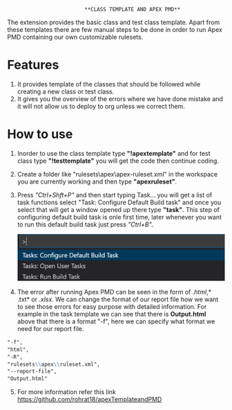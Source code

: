                              **CLASS TEMPLATE AND APEX PMD**

The extension provides the basic class and test class template. Apart from these templates there are few manual steps to be done in order to run Apex PMD containing our own customizable rulesets.

# Features
1. It provides template of the classes that should be followed while creating a new class or test class.
2. It gives you the overview of the errors where we have done mistake and it will not allow us to deploy to org unless we correct them.
# How to use
1. Inorder to use the class template type **"!apextemplate"** and for test class type **"!testtemplate"** you will get the code then continue coding.
2. Create a folder like "rulesets\apex\apex-ruleset.xml" in the workspace you are currently working and then type **"apexruleset"**.
3. Press _"Ctrl+Shft+P"_ and then start typing Task... you will get a list of task functions select "Task: Configure Default Build task" and once you select that will get a window opened up there type **"task"**. This step of configuring default build task is onle first time, later whenever you want to run this default build task just press _"Ctrl+B"_.

    ![Screenshot](https://github.com/rohrat18/apexTemplateandPMD/blob/master/images/task%20configure.jpg)

4. The error after running Apex PMD can be seen in the form of *.html*,* .txt* or *.xlsx*. We can change the format of our report file how we want to see those errors for easy purpose with detailed information. For example in the task template we can see that there is **Output.html** above that there is a format "-f", here we can specify what format we need for our report file.
```markdown
"-f",
"html",
"-R",
"rulesets\\apex\\ruleset.xml",
"--report-file",
"Output.html"
```


5. For more information refer this link https://github.com/rohrat18/apexTemplateandPMD



                